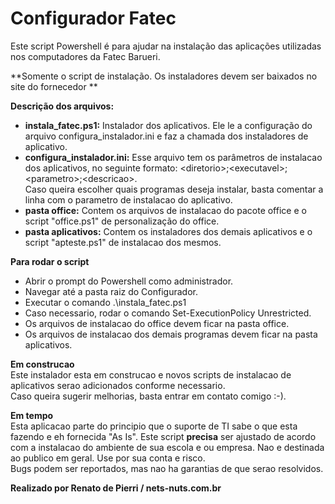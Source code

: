 # Configurador Fatec
Este script Powershell é para ajudar na instalação das aplicações utilizadas nos computadores da Fatec Barueri.

**Somente o script de instalação. Os instaladores devem ser baixados no site do fornecedor **

**Descrição dos arquivos:**<br>
- **instala_fatec.ps1:** Instalador dos aplicativos. Ele le a configuração do arquivo configura_instalador.ini e faz a chamada dos instaladores de aplicativo. 
- **configura_instalador.ini:**  Esse arquivo tem os parâmetros de instalacao dos aplicativos, no seguinte formato: \<diretorio\>\;<executavel\>;\<parametro\>;\<descricao\>.  
Caso queira escolher quais programas deseja instalar, basta comentar a linha com o parametro de instalacao do aplicativo.  
- **pasta office:** Contem os arquivos de instalacao do pacote office e o script "office.ps1" de personalização do office.  
- **pasta aplicativos:** Contem os instaladores dos demais aplicativos e o script "apteste.ps1" de instalacao dos mesmos.  

**Para rodar o script**  
- Abrir o prompt do Powershell como administrador.  
- Navegar até a pasta raiz do Configurador.  
- Executar o comando .\instala_fatec.ps1  
- Caso necessario, rodar o comando Set-ExecutionPolicy Unrestricted.  
- Os arquivos de instalacao do office devem ficar na pasta office.  
- Os arquivos de instalacao dos demais programas devem ficar na pasta aplicativos.  

**Em construcao**  
Este instalador esta em construcao e novos scripts de instalacao de aplicativos serao adicionados conforme necessario.  <br>
Caso queira sugerir melhorias, basta entrar em contato comigo :-).  

**Em tempo**  
Esta aplicacao parte do principio que o suporte de TI sabe o que esta fazendo e eh fornecida "As Is". 
Este script **precisa** ser ajustado de acordo com a instalacao do ambiente de sua escola e ou empresa.
Nao e destinada ao publico em geral. Use por sua conta e risco.  
Bugs podem ser reportados, mas nao ha garantias de que serao resolvidos.  
  
**Realizado por Renato de Pierri / nets-nuts.com.br**
